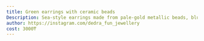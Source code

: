 ```yaml
---
title: Green earrings with ceramic beads
Description: Sea-style earrings made from pale-gold metallic beads, blue artificial pearls and striped blue-and-white beads
author: https://instagram.com/dedra_fun_jewellery
cost: 3000₸
---
```

